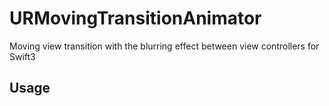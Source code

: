 # URMovingTransitionAnimator
Moving view transition with the blurring effect between view controllers for Swift3

## Usage

